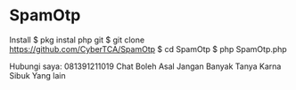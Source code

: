 # SpamOtp

Install
$ pkg instal php git
$ git clone https://github.com/CyberTCA/SpamOtp
$ cd SpamOtp
$ php SpamOtp.php

Hubungi saya: 081391211019 Chat Boleh Asal Jangan Banyak Tanya Karna Sibuk Yang lain
